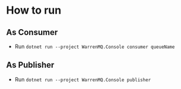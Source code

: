 # How to run
## As Consumer
- Run `dotnet run --project WarrenMQ.Console consumer queueName`
## As Publisher
- Run `dotnet run --project WarrenMQ.Console publisher`